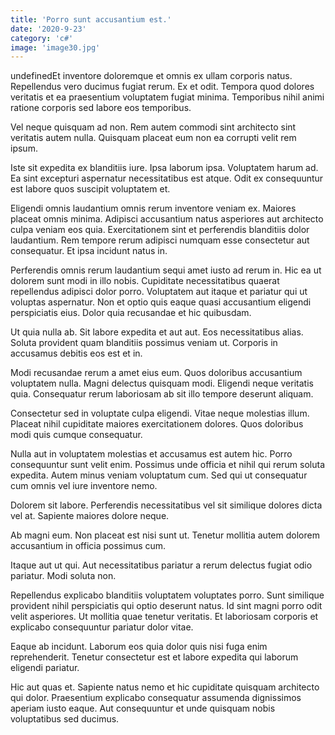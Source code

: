 ```yaml
---
title: 'Porro sunt accusantium est.'
date: '2020-9-23'
category: 'c#'
image: 'image30.jpg'
---
```


undefinedEt inventore doloremque et omnis ex ullam corporis natus. Repellendus vero ducimus fugiat rerum. Ex et odit. Tempora quod dolores veritatis et ea praesentium voluptatem fugiat minima. Temporibus nihil animi ratione corporis sed labore eos temporibus.
 Vel neque quisquam ad non. Rem autem commodi sint architecto sint veritatis autem nulla. Quisquam placeat eum non ea corrupti velit rem ipsum.
 Iste sit expedita ex blanditiis iure. Ipsa laborum ipsa. Voluptatem harum ad. Ea sint excepturi aspernatur necessitatibus est atque. Odit ex consequuntur est labore quos suscipit voluptatem et.

Eligendi omnis laudantium omnis rerum inventore veniam ex. Maiores placeat omnis minima. Adipisci accusantium natus asperiores aut architecto culpa veniam eos quia. Exercitationem sint et perferendis blanditiis dolor laudantium. Rem tempore rerum adipisci numquam esse consectetur aut consequatur. Et ipsa incidunt natus in.
 Perferendis omnis rerum laudantium sequi amet iusto ad rerum in. Hic ea ut dolorem sunt modi in illo nobis. Cupiditate necessitatibus quaerat repellendus adipisci dolor porro. Voluptatem aut itaque et pariatur qui ut voluptas aspernatur. Non et optio quis eaque quasi accusantium eligendi perspiciatis eius. Dolor quia recusandae et hic quibusdam.
 Ut quia nulla ab. Sit labore expedita et aut aut. Eos necessitatibus alias. Soluta provident quam blanditiis possimus veniam ut. Corporis in accusamus debitis eos est et in.

Modi recusandae rerum a amet eius eum. Quos doloribus accusantium voluptatem nulla. Magni delectus quisquam modi. Eligendi neque veritatis quia. Consequatur rerum laboriosam ab sit illo tempore deserunt aliquam.
 Consectetur sed in voluptate culpa eligendi. Vitae neque molestias illum. Placeat nihil cupiditate maiores exercitationem dolores. Quos doloribus modi quis cumque consequatur.
 Nulla aut in voluptatem molestias et accusamus est autem hic. Porro consequuntur sunt velit enim. Possimus unde officia et nihil qui rerum soluta expedita. Autem minus veniam voluptatum cum. Sed qui ut consequatur cum omnis vel iure inventore nemo.

Dolorem sit labore. Perferendis necessitatibus vel sit similique dolores dicta vel at. Sapiente maiores dolore neque.
 Ab magni eum. Non placeat est nisi sunt ut. Tenetur mollitia autem dolorem accusantium in officia possimus cum.
 Itaque aut ut qui. Aut necessitatibus pariatur a rerum delectus fugiat odio pariatur. Modi soluta non.

Repellendus explicabo blanditiis voluptatem voluptates porro. Sunt similique provident nihil perspiciatis qui optio deserunt natus. Id sint magni porro odit velit asperiores. Ut mollitia quae tenetur veritatis. Et laboriosam corporis et explicabo consequuntur pariatur dolor vitae.
 Eaque ab incidunt. Laborum eos quia dolor quis nisi fuga enim reprehenderit. Tenetur consectetur est et labore expedita qui laborum eligendi pariatur.
 Hic aut quas et. Sapiente natus nemo et hic cupiditate quisquam architecto qui dolor. Praesentium explicabo consequatur assumenda dignissimos aperiam iusto eaque. Aut consequuntur et unde quisquam nobis voluptatibus sed ducimus.


